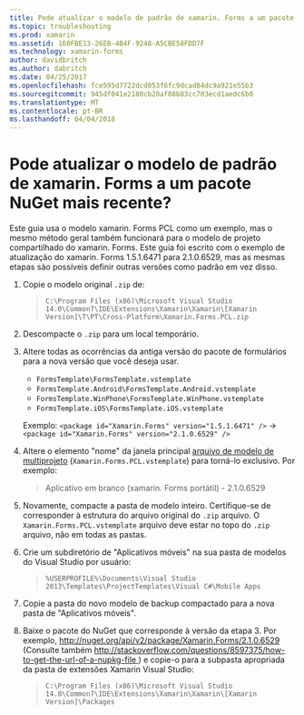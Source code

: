 ```yaml
---
title: Pode atualizar o modelo de padrão de xamarin. Forms a um pacote NuGet mais recente?
ms.topic: troubleshooting
ms.prod: xamarin
ms.assetid: 160FBE13-26EB-4B4F-9248-A5CBE58FDD7F
ms.technology: xamarin-forms
author: davidbritch
ms.author: dabritch
ms.date: 04/25/2017
ms.openlocfilehash: fce595d7722dcd053f6fc9dcad84dc9a921e55b3
ms.sourcegitcommit: 945df041e2180cb20af08b83cc703ecd1aedc6b0
ms.translationtype: MT
ms.contentlocale: pt-BR
ms.lasthandoff: 04/04/2018
---
```

# <a name="can-i-update-the-xamarinforms-default-template-to-a-newer-nuget-package"></a>Pode atualizar o modelo de padrão de xamarin. Forms a um pacote NuGet mais recente?

Este guia usa o modelo xamarin. Forms PCL como um exemplo, mas o mesmo método geral também funcionará para o modelo de projeto compartilhado do xamarin. Forms. Este guia foi escrito com o exemplo de atualização do xamarin. Forms 1.5.1.6471 para 2.1.0.6529, mas as mesmas etapas são possíveis definir outras versões como padrão em vez disso.

1.  Copie o modelo original `.zip` de:

    > `C:\Program Files (x86)\Microsoft Visual Studio 14.0\Common7\IDE\Extensions\Xamarin\Xamarin\[Xamarin Version]\T\PT\Cross-Platform\Xamarin.Forms.PCL.zip`

2.  Descompacte o `.zip` para um local temporário.

3.  Altere todas as ocorrências da antiga versão do pacote de formulários para a nova versão que você deseja usar.
    *   `FormsTemplate\FormsTemplate.vstemplate`
    *   `FormsTemplate.Android\FormsTemplate.Android.vstemplate`
    *   `FormsTemplate.WinPhone\FormsTemplate.WinPhone.vstemplate`
    *   `FormsTemplate.iOS\FormsTemplate.iOS.vstemplate`

    Exemplo: `<package id="Xamarin.Forms" version="1.5.1.6471" />` -> `<package id="Xamarin.Forms" version="2.1.0.6529" />`

4.  Altere o elemento "nome" da janela principal [arquivo de modelo de multiprojeto](http://msdn.microsoft.com/library/ms185308.aspx) (`Xamarin.Forms.PCL.vstemplate`) para torná-lo exclusivo. Por exemplo:
    > <Name>Aplicativo em branco (xamarin. Forms portátil) - 2.1.0.6529</Name>

5.  Novamente, compacte a pasta de modelo inteiro. Certifique-se de corresponder à estrutura do arquivo original do `.zip` arquivo. O `Xamarin.Forms.PCL.vstemplate` arquivo deve estar no topo do `.zip` arquivo, não em todas as pastas.

6.  Crie um subdiretório de "Aplicativos móveis" na sua pasta de modelos do Visual Studio por usuário:
    > `%USERPROFILE%\Documents\Visual Studio 2013\Templates\ProjectTemplates\Visual C#\Mobile Apps`

7.  Copie a pasta do novo modelo de backup compactado para a nova pasta de "Aplicativos móveis".

8.  Baixe o pacote do NuGet que corresponde à versão da etapa 3. Por exemplo, [ http://nuget.org/api/v2/package/Xamarin.Forms/2.1.0.6529 ](http://nuget.org/api/v2/package/Xamarin.Forms/2.1.0.6529) (Consulte também [ http://stackoverflow.com/questions/8597375/how-to-get-the-url-of-a-nupkg-file ](http://stackoverflow.com/questions/8597375/how-to-get-the-url-of-a-nupkg-file)) e copie-o para a subpasta apropriada da pasta de extensões Xamarin Visual Studio:
    > `C:\Program Files (x86)\Microsoft Visual Studio 14.0\Common7\IDE\Extensions\Xamarin\Xamarin\[Xamarin Version]\Packages`
